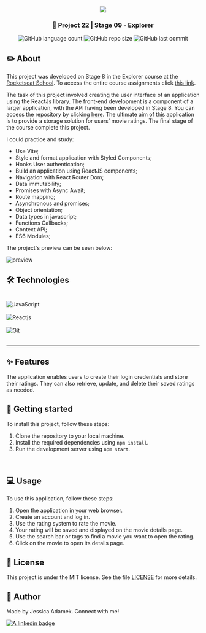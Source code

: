 <div align="center">
   <img src="https://www.rocketseat.com.br/assets/logos/explorer.svg" />
</div>
<h3 align="center">🚀 Project 22 | Stage 09 - Explorer</h3>

<div align="center">
  <img alt="GitHub language count" src="https://img.shields.io/github/languages/count/jeadamek/rocketMovies_backend">

  <img alt="GitHub repo size" src="https://img.shields.io/github/repo-size/jeadamek/rocketMovies_backend">
  
  <img alt="GitHub last commit" src="https://img.shields.io/github/last-commit/jeadamek/rocketMovies_backend?color=%231280BF">

 <!-- <a href="https://jeadamek.github.io/rocketMovies_backend/"> ▶️ Access Project </a> -->
</div>  

## ✏️ About

This project was developed on Stage 8 in the Explorer course at the [Rocketseat School](https://www.rocketseat.com.br/). To access the entire course assignments click [this link](https://github.com/jeadamek/explorer-rocketseat). 


The task of this project involved creating the user interface of an application using the ReactJs library. The front-end development is a component of a larger application, with the API having been developed in Stage 8. You can access the repository by clicking [here](https://github.com/jeadamek/rocketMovies_backend). The ultimate aim of this application is to provide a storage solution for users' movie ratings. The final stage of the course complete this project.

I could practice and study:

- Use Vite;
- Style and format application with Styled Components;
- Hooks User authentication;
- Build an application using ReactJS components;
- Navigation with React Router Dom;
- Data immutability;
- Promises with Async Await;
- Route mapping;
- Asynchronous and promises;
- Object orientation;
- Data types in javascript;
- Functions Callbacks;
- Context API;
- ES6 Modules;



The project's preview can be seen below:<br/>

![preview]()


## 🛠️ Technologies

<div style="display: inline_block"><br/>
  <img align="center" alt="JavaScript" src="https://img.shields.io/badge/JavaScript-F7DF1E?style=for-the-badge&logo=javascript&logoColor=black" />  
  </br>
  </br>
  <img align="center" alt="Reactjs" src="https://img.shields.io/badge/-ReactJs-61DAFB?logo=react&logoColor=white&style=for-the-badge" />
  </br>
  </br>
  <img align="center" alt="Git" src="https://img.shields.io/badge/Git-E34F26?style=for-the-badge&logo=git&logoColor=white" />
</div>
</br>

---
## ✨ Features

The application enables users to create their login credentials and store their ratings. They can also retrieve, update, and delete their saved ratings as needed.

## 🚀 Getting started

To install this project, follow these steps:

1. Clone the repository to your local machine.
2. Install the required dependencies using `npm install`.
3. Run the development server using `npm start`.
<br />

## 💻 Usage
To use this application, follow these steps:

1. Open the application in your web browser.
2. Create an account and log in.
3. Use the rating system to rate the movie.
4. Your rating will be saved and displayed on the movie details page.
5. Use the search bar or tags to find a movie you want to open the rating.
6. Click on the movie to open its details page.

## 📝 License

This project is under the MIT license. See the file [LICENSE](LICENSE) for more details.


## 🎯 Author

<p>
	Made by Jessica Adamek. Connect with me! 	
</p>
<div>
  <a href="https://www.linkedin.com/in/jessica-adamek/" target="_blank">
    <img src="https://img.shields.io/badge/LinkedIn-0077B5?style=for-the-badge&logo=linkedin&logoColor=white" alt="A linkedin badge">
  </a>  
</div>
